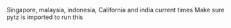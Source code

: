  Singapore, malaysia, indonesia, California and india current times
Make sure pytz is imported to run this 
